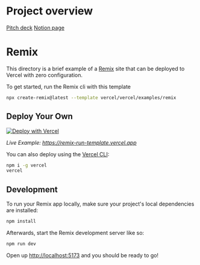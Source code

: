 # Project overview
[Pitch deck]([url](https://www.canva.com/design/DAGlwYjRlrQ/esZLnFX057ZmwlHf8e0NxA/edit?utm_content=DAGlwYjRlrQ&utm_campaign=designshare&utm_medium=link2&utm_source=sharebutton))
[Notion page]([url](https://www.notion.so/A16Z-Speedrun-1dcb58daea66800083bcef09aec3b6bb?pvs=4))


# Remix

This directory is a brief example of a [Remix](https://remix.run/docs) site that can be deployed to Vercel with zero configuration.

To get started, run the Remix cli with this template

```sh
npx create-remix@latest --template vercel/vercel/examples/remix
```

## Deploy Your Own

[![Deploy with Vercel](https://vercel.com/button)](https://vercel.com/new/clone?repository-url=https://github.com/vercel/examples/tree/main/framework-boilerplates/remix&template=remix)

_Live Example: https://remix-run-template.vercel.app_

You can also deploy using the [Vercel CLI](https://vercel.com/docs/cli):

```sh
npm i -g vercel
vercel
```

## Development

To run your Remix app locally, make sure your project's local dependencies are installed:

```sh
npm install
```

Afterwards, start the Remix development server like so:

```sh
npm run dev
```

Open up [http://localhost:5173](http://localhost:5173) and you should be ready to go!
